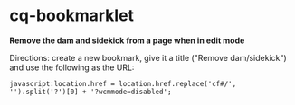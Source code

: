 cq-bookmarklet
==============

**Remove the dam and sidekick from a page when in edit mode**

Directions: create a new bookmark, give it a title ("Remove dam/sidekick") and use the following as the URL:

    javascript:location.href = location.href.replace('cf#/', '').split('?')[0] + '?wcmmode=disabled';
